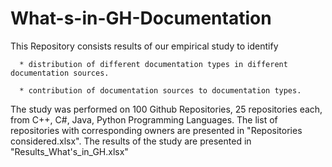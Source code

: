 # What-s-in-GH-Documentation
This Repository consists results of our empirical study to identify 
      
      * distribution of different documentation types in different documentation sources.
      
      * contribution of documentation sources to documentation types.

The study was performed on 100 Github Repositories, 25 repositories each, from C++, C#, Java, Python Programming Languages.
The list of repositories with corresponding owners are presented in "Repositories considered.xlsx".
The results of the study are presented in "Results_What's_in_GH.xlsx"
      
